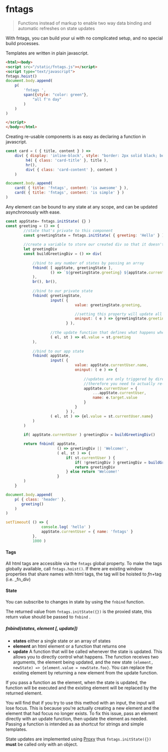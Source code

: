 # fntags

> Functions instead of markup to enable two way data binding and automatic refreshes on state updates

With fntags, you can build your ui with no complicated setup, and no special build processes.

Templates are written in plain javascript.

```html
<html><body>
<script src="/static/fntags.js"></script>
<script type="text/javascript">
fntags.hoist()
document.body.append(
    p( 
        'fntags ',
        span({style: "color: green"}, 
            "all f'n day"
        )
    )
)

</script>
</body></html>

```

Creating re-usable components is as easy as declaring a function in javascript.

```js
const card = ( { title, content } ) =>
    div( { display: 'inline-block', style: "border: 2px solid black; border-radius: 5px; padding: 10px" },
         h4( { class: 'card-title' }, title ),
         hr(),
         div( { class: 'card-content' }, content )
    )

document.body.append(
    card( { title: 'fntags', content: 'is awesome' } ),
    card( { title: 'fntags', content: 'is simple' } )
)
```

Any element can be bound to any state at any scope, and can be updated asynchronously with ease. 

```js
const appState= fntags.initState( {} )
const greeting = () => {
        //state that's private to this component
        const greetingState = fntags.initState( { greeting: 'Hello' } )
        
        //create a variable to store our created div so that it doesn't get re-created on every update
        let greetingDiv
        const buildGreetingDiv = () => div(
            
            //bind to any number of states by passing an array
            fnbind( [ appState, greetingState ],
                    () => `${greetingState.greeting} ${appState.currentUser.name}!`
            ),
            br(), br(),
            
            //bind to our private state
            fnbind( greetingState,
                    input( {
                               value: greetingState.greeting,

                               //setting this property will update all bound elements
                               oninput: ( e ) => {greetingState.greeting = e.target.value}
                           } ),
                    
                    //the update function that defines what happens when the state gets updated. 
                    ( el, st ) => el.value = st.greeting
            ),
            
            //bind to our app state
            fnbind( appState,
                    input( {
                               value: appState.currentUser.name,
                               oninput: ( e ) => {
                                   
                                   //updates are only triggered by direct properties of the state
                                   //therefore you need to actually re-assign currentUser to trigger an update
                                   appState.currentUser = {
                                       ...appState.currentUser,
                                       name: e.target.value
                                   }
                               }
                           } ),
                    ( el, st ) => {el.value = st.currentUser.name}
            )
        )
        
        if( appState.currentUser ) greetingDiv = buildGreetingDiv()

        return fnbind( appState,
                       () => greetingDiv || 'Welcome!',
                       ( el, st ) => {
                           if( st.currentUser ) {
                               if( !greetingDiv ) greetingDiv = buildGreetingDiv()
                               return greetingDiv
                           } else return 'Welcome!'
                       }
        )
    }

document.body.append(
    p( { class: 'header' },
       greeting()
    )
)

setTimeout( () => {
                console.log( 'hello' )
                appState.currentUser = { name: 'fntags' }
            },
            1000 )
```


#### Tags
All html tags are accessible via the `fntags` global property. To make the tags globally available, call `fntags.hoist()`. If there are existing window properties that share names with html tags, the tag will be hoisted to _fn_+tag (i.e. _fn_div) 

#### State
You can subscribe to changes in state by using the `fnbind` function. 

The returned value from `fntags.initState({})` is the proxied state, this return value should be passed to `fnbind` .

##### fnbind(states, element [, update])
 - **states** either a single state or an array of states
 - **element** an html element or a function that returns one
 - **update** A function that will be called whenever the state is updated. This allows you to directly control what happens. The function receives two arguments,
 the element being updated, and the new state `(element, newState) => {element.value = newState.foo}`. You can replace the existing element by returning a new element
 from the update function.

If you pass a function as the element, when the state is updated, the function will be executed and the existing element will be replaced by the returned element.

You will find that if you try to use this method with an input, the input will lose focus. This is because you're actually creating a new element and the element that had focus no longer exists.
To fix this issue, pass an element directly with an update function, then update the element as needed. Passing a function is intended as aa shortcut for strings and simple templates.

State updates are implemented using [Proxy](https://developer.mozilla.org/en-US/docs/Web/JavaScript/Reference/Global_Objects/Proxy) thus `fntags.initState({})` **must** be called only with an object.
